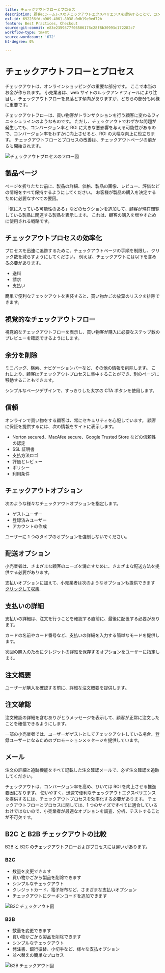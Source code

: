 ```yaml
---
title: チェックアウトフローとプロセス
description: 顧客にシームレスなチェックアウトエクスペリエンスを提供することで、コンバージョン率を高めます。
exl-id: 692236fd-b909-4061-8038-0db19e0ed72b
feature: Best Practices, Checkout
source-git-commit: e83e2359377f03506178c28f8b30993c172282c7
workflow-type: tm+mt
source-wordcount: '672'
ht-degree: 0%

---
```


# チェックアウトフローとプロセス

チェックアウトは、オンラインショッピングの重要な部分です。 ここで本当のお金が作られます。 小売業者は、web サイトのルックアンドフィールにより注目し、チェックアウトフローを見落とす傾向がありますが、どちらの部分も同様に重要です。

チェックアウトフローは、買い物客がトランザクションを行う顧客に変わるフィニッシュラインのようなものです。 ただし、チェックアウトでわずかな問題が発生しても、コンバージョン率と ROI に大きな悪影響を与える可能性があるので、コンバージョン率をわずかに向上させると、ROI の大幅な向上に役立ちます。 チェックアウトフローとプロセスの改善は、チェックアウトページの前からも開始されます。

![チェックアウトプロセスのフロー図](../../assets/playbooks/checkout-diagram.png)

## 製品ページ

ページを折りたたむ前に、製品の詳細、価格、製品の画像、レビュー、評価などの情報をすべて保持するようにしてください。 お客様が製品の購入を決定するために必要なすべての要因。

「気に入っている可能性のある」などのセクションを追加して、顧客が現在閲覧している製品に関連する製品を表示します。 これは、顧客の購入を増やすために使用される戦略です。

## チェックアウトプロセスの効率化

プロセスを迅速に追跡するために、チェックアウトページの手順を制限し、クリック数を減らすようにしてください。 例えば、チェックアウトには以下を含める必要があります。

- 送料
- 請求
- 支払い

簡単で便利なチェックアウトを実装すると、買い物かごの放棄のリスクを排除できます。

## 視覚的なチェックアウトフロー

視覚的なチェックアウトフローを表示し、買い物客が購入に必要なステップ数のプレビューを確認できるようにします。

## 余分を削除

ミニバッグ、検索、ナビゲーションバーなど、その他の情報を削除します。 これにより、顧客はチェックアウトプロセスに集中することができ、別のページに移動することもできます。

シンプルなページデザインで、すっきりした太字の CTA ボタンを使用します。

## 信頼

オンラインで買い物をする顧客は、常にセキュリティを心配しています。 顧客に保証を提供するには、次の情報をサイトに表示します。

- Norton secured、MacAfee secure、Google Trusted Store などの信頼性の認定
- SSL 証明書
- 支払方法ロゴ
- 評価とレビュー
- ポリシー
- 利用条件

## チェックアウトオプション

次のような様々なチェックアウトオプションを指定します。

- ゲストユーザー
- 登録済みユーザー
- アカウントの作成

ユーザーに 1 つのタイプのオプションを強制しないでください。

## 配送オプション

小売業者は、さまざまな顧客のニーズを満たすために、さまざまな配送方法を提供する必要があります。

支払いオプションに加えて、小売業者は次のようなオプションも提供できます [クリックして収集](click-collect.md).

## 支払いの詳細

支払いの詳細は、注文を行うことを確認する直前に、最後に配置する必要があります。

カードの名前やカード番号など、支払いの詳細を入力する簡単なモードを提供します。

次回の購入のためにクレジットの詳細を保存するオプションをユーザーに指定します。

## 注文概要

ユーザーが購入を確認する前に、詳細な注文概要を提供します。

## 注文確認

注文確認の詳細を含むありがとうメッセージを表示して、顧客が正常に注文したことを確信できるようにします。

一部の小売業者では、ユーザーがゲストとしてチェックアウトしている場合、登録ユーザーになるためのプロモーションメッセージを提供しています。

## メール

注文の詳細と追跡機能をすべて記載した注文確認メールで、必ず注文確認を追跡してください。

チェックアウトは、コンバージョン率を高め、ひいては ROI を向上させる推進要因になります。 使いやすく、迅速で便利なチェックアウトエクスペリエンスを提供するには、チェックアウトプロセスを効率化する必要があります。 チェックアウトフローとプロセスに関しては、1 つのサイズですべてに適合しているわけではないので、小売業者が最適なオプションを調査、分析、テストすることが不可欠です。

## B2C と B2B チェックアウトの比較

B2B と B2C のチェックアウトフローおよびプロセスには違いがあります。

### B2C

- 数量を変更できます
- 買い物かごから製品を削除できます
- シンプルなチェックアウト
- クレジットカード、電子財布など、さまざまな支払いオプション
- チェックアウトにクーポンコードを追加できます

![B2C チェックアウト図](../../assets/playbooks/checkout-b2c.png)

### B2B

- 数量を変更できます
- 買い物かごから製品を削除できます
- シンプルなチェックアウト
- 発注書、銀行振替、小切手など、様々な支払オプション
- 並べ替えの簡単なプロセス

![B2B チェックアウト図](../../assets/playbooks/checkout-b2b.png)
